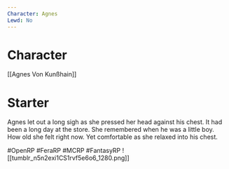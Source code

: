 ```yaml
---
Character: Agnes
Lewd: No
---
```

# Character
[[Agnes Von Kunßhain]]

# Starter
Agnes let out a long sigh as she pressed her head against his chest. It had been a long day at the store.  She remembered when he was a little boy. How old she felt right now. Yet comfortable as she relaxed into his chest.

#OpenRP #FeraRP #MCRP #FantasyRP
![[tumblr_n5n2exi1CS1rvf5e6o6_1280.png]]